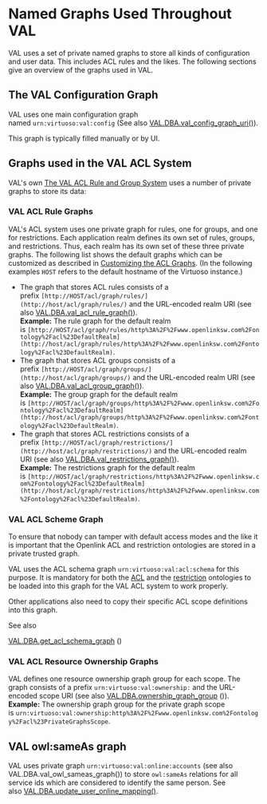 # Named Graphs Used Throughout VAL

VAL uses a set of private named graphs to store all kinds of configuration and user data. This includes ACL rules and the likes. The following sections give an overview of the graphs used in VAL.

## The VAL Configuration Graph

VAL uses one main configuration graph named `urn:virtuoso:val:config` (See also [VAL.DBA.val_config_graph_uri()](https://docs.openlinksw.com/valdocs/namespaceVAL_1_1DBA.html#af5427b8c92ded18a3237d00cb83e6795)).

This graph is typically filled manually or by UI.

## Graphs used in the VAL ACL System

VAL's own [The VAL ACL Rule and Group System](https://docs.openlinksw.com/valdocs/val_acl.html) uses a number of private graphs to store its data:

### VAL ACL Rule Graphs

VAL's ACL system uses one private graph for rules, one for groups, and one for restrictions. Each application realm defines its own set of rules, groups, and restrictions. Thus, each realm has its own set of these three private graphs. The following list shows the default graphs which can be customized as described in [Customizing the ACL Graphs](https://docs.openlinksw.com/valdocs/val_configuration.html#val_configuration_acl_graphs). (In the following examples `HOST` refers to the default hostname of the Virtuoso instance.)

- The graph that stores ACL rules consists of a prefix `[http://HOST/acl/graph/rules/](http://host/acl/graph/rules/)` and the URL-encoded realm URI (see also [VAL.DBA.val_acl_rule_graph()](https://docs.openlinksw.com/valdocs/namespaceVAL_1_1DBA.html#a21952315f9ce1c577e1c0972ae6a1db5)).  
    **Example:** The rule graph for the default realm is `[http://HOST/acl/graph/rules/http%3A%2F%2Fwww.openlinksw.com%2Fontology%2Facl%23DefaultRealm](http://host/acl/graph/rules/http%3A%2F%2Fwww.openlinksw.com%2Fontology%2Facl%23DefaultRealm)`.
- The graph that stores ACL groups consists of a prefix `[http://HOST/acl/graph/groups/](http://host/acl/graph/groups/)` and the URL-encoded realm URI (see also [VAL.DBA.val_acl_group_graph()](https://docs.openlinksw.com/valdocs/namespaceVAL_1_1DBA.html#a935d53cdc397308767d857e72478e64f)).  
    **Example:** The group graph for the default realm is `[http://HOST/acl/graph/groups/http%3A%2F%2Fwww.openlinksw.com%2Fontology%2Facl%23DefaultRealm](http://host/acl/graph/groups/http%3A%2F%2Fwww.openlinksw.com%2Fontology%2Facl%23DefaultRealm)`.
- The graph that stores ACL restrictions consists of a prefix `[http://HOST/acl/graph/restrictions/](http://host/acl/graph/restrictions/)` and the URL-encoded realm URI (see also [VAL.DBA.val_restrictions_graph()](https://docs.openlinksw.com/valdocs/namespaceVAL_1_1DBA.html#a26dc228ed0bccde995e0fed880308b13)).  
    **Example:** The restrictions graph for the default realm is `[http://HOST/acl/graph/restrictions/http%3A%2F%2Fwww.openlinksw.com%2Fontology%2Facl%23DefaultRealm](http://host/acl/graph/restrictions/http%3A%2F%2Fwww.openlinksw.com%2Fontology%2Facl%23DefaultRealm)`.

### VAL ACL Scheme Graph

To ensure that nobody can tamper with default access modes and the like it is important that the Openlink ACL and restriction ontologies are stored in a private trusted graph.

VAL uses the ACL schema graph `urn:virtuoso:val:acl:schema` for this purpose. It is mandatory for both the [ACL](http://www.openlinksw.com/ontology/acl#) and the [restriction](http://www.openlinksw.com/ontology/restrictions#) ontologies to be loaded into this graph for the VAL ACL system to work properly.

Other applications also need to copy their specific ACL scope definitions into this graph.

See also

[VAL.DBA.get_acl_schema_graph](https://docs.openlinksw.com/valdocs/group__val__acl__module__utility__api.html#ga1c832c5509c57c7dcb4f1128ff656d8f "The VAL ACL Schema graph IRI.") ()

### VAL ACL Resource Ownership Graphs

VAL defines one resource ownership graph group for each scope. The graph consists of a prefix `urn:virtuoso:val:ownership:` and the URL-encoded scope URI (see also [VAL.DBA.ownership_graph_group](https://docs.openlinksw.com/valdocs/group__val__acl__module__utility__api.html#ga2bc430de1c302d6fff5d01b79e98454e "The URI of the graph group used to combine all resource ownership graphs.") ()).  
**Example:** The ownership graph group for the private graph scope is `urn:virtuoso:val:ownership:http%3A%2F%2Fwww.openlinksw.com%2Fontology%2Facl%23PrivateGraphsScope`.

## VAL owl:sameAs graph

VAL uses private graph `urn:virtuoso:val:online:accounts` (see also VAL.DBA.val_owl_sameas_graph()) to store `owl:sameAs` relations for all service ids which are considered to identify the same person. See also [VAL.DBA.update_user_online_mapping()](https://docs.openlinksw.com/valdocs/group__val__auth__module__tools.html#gacca9cce5aa606bba90e105a88f5d9c80).